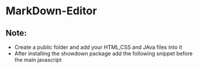 # MarkDown-Editor

## Note:

- Create a public folder and add your HTML,CSS and JAva files into it
- After installing the showdown package
  add the following snippet before the main javascript <script> tags 
  ```
  <script src="showdown.js"></script>
  ```
-Also run the following command on your your terminal if you are not using webpack/bundler
  cp node_modules/showdown/dist/showdown.js public
  
- Remember to uncheck enable js map and enable css map from your cocnsole setting
  
 You should be able to now run youur own markdown editor as well
